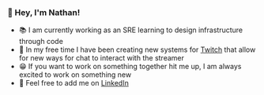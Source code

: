 ### :wave: Hey, I'm Nathan!

- :books: I am currently working as an SRE learning to design infrastructure through code 
- :space_invader: In my free time I have been creating new systems for [Twitch](https://www.twitch.tv/) that allow for new ways for chat to interact with the streamer
- :grin: If you want to work on something together hit me up, I am always excited to work on something new
- :email: Feel free to add me on [LinkedIn](https://www.linkedin.com/in/nathan-wise94/)
